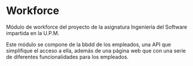 # Workforce
Módulo de workforce del proyecto de la asignatura Ingeniería del Software impartida en la U.P.M.

Este módulo se compone de la bbdd de los empleados, una API que simplifique el acceso a ella, además de una página web que con una serie de diferentes funcionalidades para los empleados.
